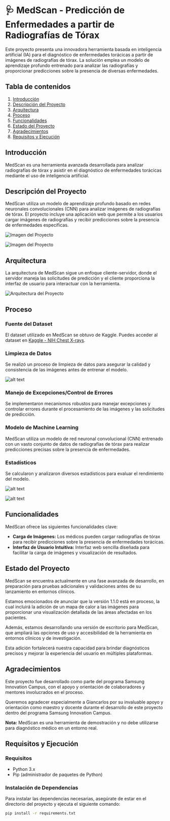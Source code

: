 # 🩺 MedScan - Predicción de Enfermedades a partir de Radiografías de Tórax

Este proyecto presenta una innovadora herramienta basada en inteligencia artificial (IA) para el diagnóstico de enfermedades torácicas a partir de imágenes de radiografías de tórax. La solución emplea un modelo de aprendizaje profundo entrenado para analizar las radiografías y proporcionar predicciones sobre la presencia de diversas enfermedades.

## Tabla de contenidos

1. [Introducción](#introducción)
2. [Descripción del Proyecto](#descripción-del-proyecto)
3. [Arquitectura](#arquitectura)
4. [Proceso](#proceso)
5. [Funcionalidades](#funcionalidades)
6. [Estado del Proyecto](#estado-del-proyecto)
7. [Agradecimientos](#agradecimientos)
8. [Requisitos y Ejecución](#requisitos-y-ejecución)

## Introducción

MedScan es una herramienta avanzada desarrollada para analizar radiografías de tórax y asistir en el diagnóstico de enfermedades torácicas mediante el uso de inteligencia artificial.

## Descripción del Proyecto

MedScan utiliza un modelo de aprendizaje profundo basado en redes neuronales convolucionales (CNN) para analizar imágenes de radiografías de tórax. El proyecto incluye una aplicación web que permite a los usuarios cargar imágenes de radiografías y recibir predicciones sobre la presencia de enfermedades específicas.

![Imagen del Proyecto](./public/assets/img/image.png)

![Imagen del Proyecto](./public/assets/img/image-1.png)

## Arquitectura

La arquitectura de MedScan sigue un enfoque cliente-servidor, donde el servidor maneja las solicitudes de predicción y el cliente proporciona la interfaz de usuario para interactuar con la herramienta.

![Arquitectura del Proyecto](/public/assets/img/Arqi.png)

## Proceso

### Fuente del Dataset

El dataset utilizado en MedScan se obtuvo de Kaggle. Puedes acceder al dataset en [Kaggle - NIH Chest X-rays](https://www.kaggle.com/datasets/nih-chest-xrays/data/data).

### Limpieza de Datos

Se realizó un proceso de limpieza de datos para asegurar la calidad y consistencia de las imágenes antes de entrenar el modelo.

![alt text](./public/assets/img/limpieza2.jpg)

### Manejo de Excepciones/Control de Errores

Se implementaron mecanismos robustos para manejar excepciones y controlar errores durante el procesamiento de las imágenes y las solicitudes de predicción.

### Modelo de Machine Learning

MedScan utiliza un modelo de red neuronal convolucional (CNN) entrenado con un vasto conjunto de datos de radiografías de tórax para realizar predicciones precisas sobre la presencia de enfermedades.

### Estadísticos

Se calcularon y analizaron diversos estadísticos para evaluar el rendimiento del modelo.

![alt text](./public/assets/img/limpieza.jpg)

![alt text](./public/assets/img/limpieza1.jpg)

## Funcionalidades

MedScan ofrece las siguientes funcionalidades clave:

- **Carga de Imágenes:** Los médicos pueden cargar radiografías de tórax para recibir predicciones sobre la presencia de enfermedades torácicas.
- **Interfaz de Usuario Intuitiva:** Interfaz web sencilla diseñada para facilitar la carga de imágenes y visualización de resultados.

## Estado del Proyecto

MedScan se encuentra actualmente en una fase avanzada de desarrollo, en preparación para pruebas adicionales y validaciones antes de su lanzamiento en entornos clínicos.

Estamos emocionados de anunciar que la versión 1.1.0 está en proceso, la cual incluirá la adición de un mapa de calor a las imágenes para proporcionar una visualización detallada de las áreas afectadas en los pacientes.

Además, estamos desarrollando una versión de escritorio para MedScan, que ampliará las opciones de uso y accesibilidad de la herramienta en entornos clínicos y de investigación.

Esta adición fortalecerá nuestra capacidad para brindar diagnósticos precisos y mejorar la experiencia del usuario en múltiples plataformas.

## Agradecimientos

Este proyecto fue desarrollado como parte del programa Samsung Innovation Campus, con el apoyo y orientación de colaboradores y mentores involucrados en el proceso.

Queremos agradecer especialmente a Giancarlos por su invaluable apoyo y orientación como maestro y docente durante el desarrollo de este proyecto dentro del programa Samsung Innovation Campus.

**Nota:** MedScan es una herramienta de demostración y no debe utilizarse para diagnóstico médico en un entorno real.

## Requisitos y Ejecución

### Requisitos

- Python 3.x
- Pip (administrador de paquetes de Python)

### Instalación de Dependencias

Para instalar las dependencias necesarias, asegúrate de estar en el directorio del proyecto y ejecuta el siguiente comando:

```sh
pip install -r requirements.txt
```
